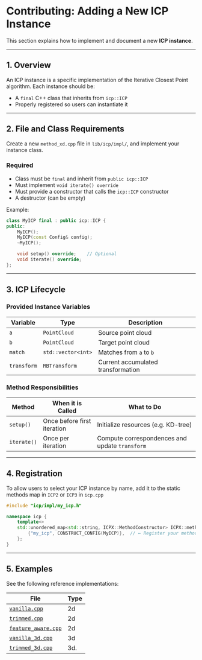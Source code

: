 # Contributing: Adding a New ICP Instance

This section explains how to implement and document a new **ICP instance**.

---

## 1. Overview

An ICP instance is a specific implementation of the Iterative Closest Point algorithm. Each instance should be:

- A `final` C++ class that inherits from `icp::ICP`
- Properly registered so users can instantiate it

---

## 2. File and Class Requirements

Create a new `method_xd.cpp` file in `lib/icp/impl/`, and implement your instance class.

### Required

- Class must be `final` and inherit from `public icp::ICP`
- Must implement `void iterate() override`
- Must provide a constructor that calls the `icp::ICP` constructor
- A destructor (can be empty)

Example:

```cpp
class MyICP final : public icp::ICP {
public:
    MyICP();
    MyICP(const Config& config);
    ~MyICP();

    void setup() override;    // Optional
    void iterate() override;
};
````

---

## 3. ICP Lifecycle

### Provided Instance Variables

| Variable    | Type               | Description                        |
| ----------- | ------------------ | ---------------------------------- |
| `a`         | `PointCloud`       | Source point cloud                 |
| `b`         | `PointCloud`       | Target point cloud                 |
| `match`     | `std::vector<int>` | Matches from `a` to `b`            |
| `transform` | `RBTransform`      | Current accumulated transformation |

### Method Responsibilities

| Method      | When it is Called            | What to Do                                     |
| ----------- | --------------------------- | ---------------------------------------------- |
| `setup()`   | Once before first iteration | Initialize resources (e.g. KD-tree)            |
| `iterate()` | Once per iteration          | Compute correspondences and update `transform` |

---

## 4. Registration

To allow users to select your ICP instance by name, add it to the static methods map in `ICP2` or `ICP3` in `icp.cpp`

```cpp
#include "icp/impl/my_icp.h"

namespace icp {
    template<>
    std::unordered_map<std::string, ICPX::MethodConstructor> ICPX::methods{
        {"my_icp", CONSTRUCT_CONFIG(MyICP)},  // ← Register your method here
    };
}
```

---

## 5. Examples

See the following reference implementations:

| File                                                     | Type     |
| -------------------------------------------------------- | ---------|
| [`vanilla.cpp`](/lib/icp/impl/vanilla.cpp)                | 2d       |
| [`trimmed.cpp`](/lib/icp/impl/trimmed.cpp)                | 2d       |
| [`feature_aware.cpp`](/lib/icp/impl/feature_aware.cpp)    | 2d       |
| [`vanilla_3d.cpp`](/lib/icp/impl/vanilla_3d.cpp)          | 3d       |
| [`trimmed_3d.cpp`](/lib/icp/impl/trimmed_3d.cpp)          | 3d.      |
